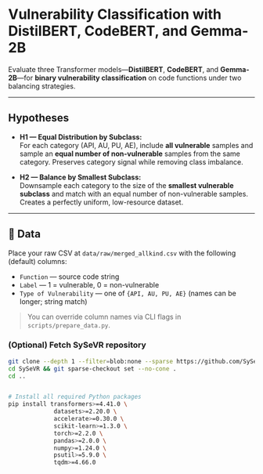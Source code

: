 # Vulnerability Classification with DistilBERT, CodeBERT, and Gemma-2B

Evaluate three Transformer models—**DistilBERT**, **CodeBERT**, and **Gemma-2B**—for **binary vulnerability classification** on code functions under two balancing strategies.

---

## Hypotheses

- **H1 — Equal Distribution by Subclass:**  
  For each category (API, AU, PU, AE), include **all vulnerable** samples and sample an **equal number of non-vulnerable** samples from the same category. Preserves category signal while removing class imbalance.

- **H2 — Balance by Smallest Subclass:**  
  Downsample each category to the size of the **smallest vulnerable subclass** and match with an equal number of non-vulnerable samples. Creates a perfectly uniform, low-resource dataset.

---

## 📂 Data

Place your raw CSV at `data/raw/merged_allkind.csv` with the following (default) columns:

- `Function` — source code string  
- `Label` — 1 = vulnerable, 0 = non-vulnerable  
- `Type of Vulnerability` — one of `{API, AU, PU, AE}` (names can be longer; string match)

> You can override column names via CLI flags in `scripts/prepare_data.py`.

### (Optional) Fetch SySeVR repository
```bash
git clone --depth 1 --filter=blob:none --sparse https://github.com/SySeVR/SySeVR.git
cd SySeVR && git sparse-checkout set --no-cone .
cd ..


# Install all required Python packages
pip install transformers>=4.41.0 \
             datasets>=2.20.0 \
             accelerate>=0.30.0 \
             scikit-learn>=1.3.0 \
             torch>=2.2.0 \
             pandas>=2.0.0 \
             numpy>=1.24.0 \
             psutil>=5.9.0 \
             tqdm>=4.66.0

